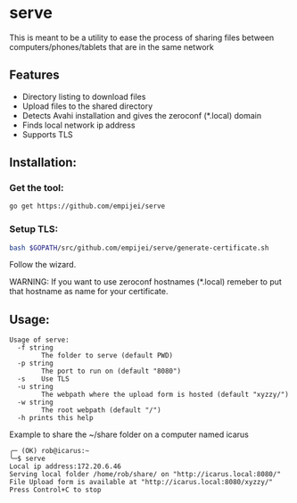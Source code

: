 # serve
This is meant to be a utility to ease the process of sharing files between computers/phones/tablets that are in the same network

## Features
* Directory listing to download files
* Upload files to the shared directory
* Detects Avahi installation and gives the zeroconf (*.local) domain 
* Finds local network ip address
* Supports TLS

## Installation:
### Get the tool:
```sh
go get https://github.com/empijei/serve
```

### Setup TLS:
```sh
bash $GOPATH/src/github.com/empijei/serve/generate-certificate.sh
```

Follow the wizard.

WARNING: If you want to use zeroconf hostnames (*.local) remeber to put that hostname as name for your certificate.

## Usage: 
```
Usage of serve:
  -f string
    	The folder to serve (default PWD)
  -p string
    	The port to run on (default "8080")
  -s	Use TLS
  -u string
    	The webpath where the upload form is hosted (default "xyzzy/")
  -w string
    	The root webpath (default "/")
  -h prints this help
```

Example to share the ~/share folder on a computer named icarus
```
╭─ (OK) rob@icarus:~
╰─$ serve
Local ip address:172.20.6.46
Serving local folder /home/rob/share/ on "http://icarus.local:8080/"
File Upload form is available at "http://icarus.local:8080/xyzzy/"
Press Control+C to stop
```
